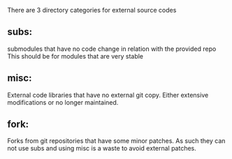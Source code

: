 
There are 3 directory categories for external source codes

## subs:

submodules that have no code change in relation with the provided repo This
should be for modules that are very stable

## misc:

External code libraries that have no external git copy. Either extensive
modifications or no longer maintained.

## fork:

Forks from git repositories that have some minor patches. As such they can not
use subs and using misc is a waste to avoid external patches.

